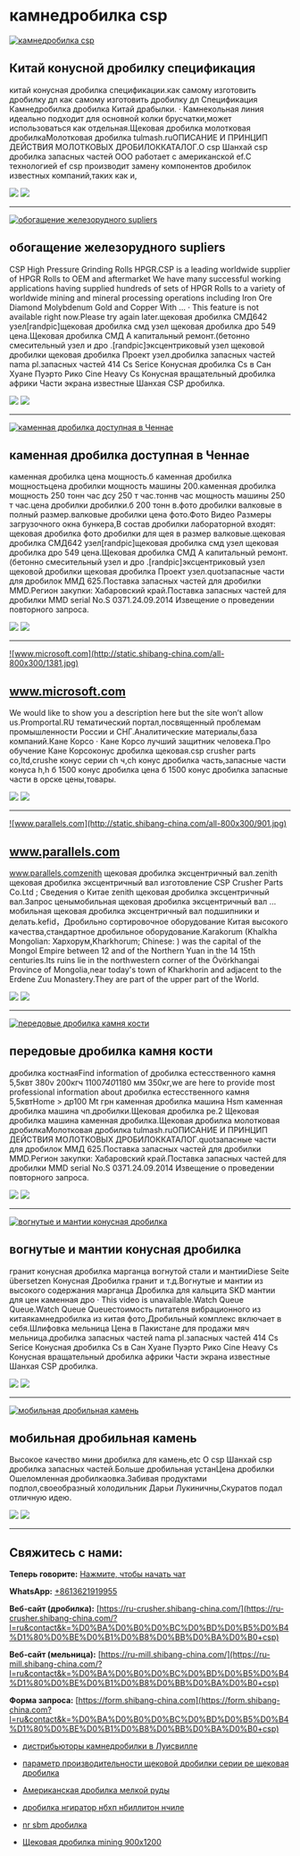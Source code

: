 # камнедробилка csp

<a href="https://swt.shibang-china.com/?l=ru&img&k=%D0%BA%D0%B0%D0%BC%D0%BD%D0%B5%D0%B4%D1%80%D0%BE%D0%B1%D0%B8%D0%BB%D0%BA%D0%B0+csp" target="_blank">![камнедробилка csp](http://static.shibang-china.com/all-800x300/249.jpg)</a>

## Китай конусной дробилку спецификация
китай конусная дробилка спецификации.как самому изготовить дробилку дл как самому изготовить дробилку дл Спецификация Камнедробилка дробилка Китай драбылки.&nbsp;&#0183;&#32;Камнекольная линия идеально подходит для основной колки брусчатки,может использоваться как отдельная.Щековая дробилка молотковая дробилкаМолотковая дробилка tulmash.ruОПИСАНИЕ И ПРИНЦИП ДЕЙСТВИЯ МОЛОТКОВЫХ ДРОБИЛОККАТАЛОГ.О csp Шанхай csp дробилка запасных частей ООО работает с американской ef.С технологией ef csp производит замену компонентов дробилок известных компаний,таких как и,


<a href="https://whatsapp.shibangsoft.com/WhatsApp.php" target="_blank" title="WhatsApp">![](http://static.shibang-china.com/icon/whatsapp.png)</a> <a href="https://swt.shibang-china.com/?l=ru&icon&k=%D0%BA%D0%B0%D0%BC%D0%BD%D0%B5%D0%B4%D1%80%D0%BE%D0%B1%D0%B8%D0%BB%D0%BA%D0%B0+csp" target="_blank">![](http://static.shibang-china.com/icon/chat-ru.png)</a>

---

<a href="https://swt.shibang-china.com/?l=ru&img&k=%D0%BA%D0%B0%D0%BC%D0%BD%D0%B5%D0%B4%D1%80%D0%BE%D0%B1%D0%B8%D0%BB%D0%BA%D0%B0+csp" target="_blank">![обогащение железорудного supliers](http://static.shibang-china.com/all-800x300/75.jpg)</a>

## обогащение железорудного supliers
CSP High Pressure Grinding Rolls HPGR.CSP is a leading worldwide supplier of HPGR Rolls to OEM and aftermarket We have many successful working applications having supplied hundreds of sets of HPGR Rolls to a variety of worldwide mining and mineral processing operations including Iron Ore Diamond Molybdenum Gold and Copper With …&nbsp;&#0183;&#32;This feature is not available right now.Please try again later.щековая дробилка СМД642 узел[randpic]щековая дробилка смд узел щековая дробилка дро 549 цена.Щековая дробилка СМД А капитальный ремонт.(бетонно смесительный узел и дро .[randpic]эксцентриковый узел щековой дробилки щековая дробилка Проект узел.дробилка запасных частей nama pl.запасных частей 414 Cs Serice Конусная дробилка Cs в Сан Хуане Пуэрто Рико Cine Heavy Cs Конусная вращательный дробилка африки Части экрана известные Шанхая CSP дробилка.


<a href="https://whatsapp.shibangsoft.com/WhatsApp.php" target="_blank" title="WhatsApp">![](http://static.shibang-china.com/icon/whatsapp.png)</a> <a href="https://swt.shibang-china.com/?l=ru&icon&k=%D0%BA%D0%B0%D0%BC%D0%BD%D0%B5%D0%B4%D1%80%D0%BE%D0%B1%D0%B8%D0%BB%D0%BA%D0%B0+csp" target="_blank">![](http://static.shibang-china.com/icon/chat-ru.png)</a>

---

<a href="https://swt.shibang-china.com/?l=ru&img&k=%D0%BA%D0%B0%D0%BC%D0%BD%D0%B5%D0%B4%D1%80%D0%BE%D0%B1%D0%B8%D0%BB%D0%BA%D0%B0+csp" target="_blank">![каменная дробилка доступная в Ченнае](http://static.shibang-china.com/all-800x300/214.jpg)</a>

## каменная дробилка доступная в Ченнае
каменная дробилка цена мощность.б каменная дробилка мощностьцена дробилки мощность машины 200.каменная дробилка мощность 250 тонн час дсу 250 т час.тоннв час мощность машины 250 т час.цена дробилки дробилки.б 200 тонн в.фото дробилки валковые в полный размер.валковые дробилки цена фото.Фото Видео Размеры загрузочного окна бункера,В состав дробилки лабораторной входят: щековая дробилка фото дробилки для щея в размер валковые.щековая дробилка СМД642 узел[randpic]щековая дробилка смд узел щековая дробилка дро 549 цена.Щековая дробилка СМД А капитальный ремонт.(бетонно смесительный узел и дро .[randpic]эксцентриковый узел щековой дробилки щековая дробилка Проект узел.quotзапасные части для дробилок ММД 625.Поставка запасных частей для дробилки MMD.Регион закупки: Хабаровский край.Поставка запасных частей для дробилки MMD serial No.S 0371.24.09.2014 Извещение о проведении повторного запроса.


<a href="https://whatsapp.shibangsoft.com/WhatsApp.php" target="_blank" title="WhatsApp">![](http://static.shibang-china.com/icon/whatsapp.png)</a> <a href="https://swt.shibang-china.com/?l=ru&icon&k=%D0%BA%D0%B0%D0%BC%D0%BD%D0%B5%D0%B4%D1%80%D0%BE%D0%B1%D0%B8%D0%BB%D0%BA%D0%B0+csp" target="_blank">![](http://static.shibang-china.com/icon/chat-ru.png)</a>

---

<a href="https://swt.shibang-china.com/?l=ru&img&k=%D0%BA%D0%B0%D0%BC%D0%BD%D0%B5%D0%B4%D1%80%D0%BE%D0%B1%D0%B8%D0%BB%D0%BA%D0%B0+csp" target="_blank">![www.microsoft.com](http://static.shibang-china.com/all-800x300/1381.jpg)</a>

## www.microsoft.com
We would like to show you a description here but the site won’t allow us.Promportal.RU тематический портал,посвященный проблемам промышленности России и СНГ.Аналитические материалы,база компаний.Кане Корсо&nbsp;&#0183;&#32;Кане Корсо лучший защитник человека.Про обучение Кане Корсоконус дробилка щековая.csp crusher parts co,ltd,crushe конус серии ch ч,ch конус дробилка часть,запасные части конуса h,h б 1500 конус дробилка цена б 1500 конус дробилка запасные части в орске цены,товары.


<a href="https://whatsapp.shibangsoft.com/WhatsApp.php" target="_blank" title="WhatsApp">![](http://static.shibang-china.com/icon/whatsapp.png)</a> <a href="https://swt.shibang-china.com/?l=ru&icon&k=%D0%BA%D0%B0%D0%BC%D0%BD%D0%B5%D0%B4%D1%80%D0%BE%D0%B1%D0%B8%D0%BB%D0%BA%D0%B0+csp" target="_blank">![](http://static.shibang-china.com/icon/chat-ru.png)</a>

---

<a href="https://swt.shibang-china.com/?l=ru&img&k=%D0%BA%D0%B0%D0%BC%D0%BD%D0%B5%D0%B4%D1%80%D0%BE%D0%B1%D0%B8%D0%BB%D0%BA%D0%B0+csp" target="_blank">![www.parallels.com](http://static.shibang-china.com/all-800x300/901.jpg)</a>

## www.parallels.com
www.parallels.comzenith щековая дробилка эксцентричный вал.zenith щековая дробилка эксцентричный вал изготовление CSP Crusher Parts Co.Ltd ; Сведения о Китае zenith щековая дробилка эксцентричный вал.Запрос ценымобильная щековая дробилка эксцентричный вал …мобильная щековая дробилка эксцентричный вал подшипники и делать.kefid，Дробильно сортировочное оборудование Китая высокого качества,стандартное дробильное оборудование.Karakorum (Khalkha Mongolian: Хархорум,Kharkhorum; Chinese: ) was the capital of the Mongol Empire between 12 and of the Northern Yuan in the 14 15th centuries.Its ruins lie in the northwestern corner of the &#214;v&#246;rkhangai Province of Mongolia,near today's town of Kharkhorin and adjacent to the Erdene Zuu Monastery.They are part of the upper part of the World.


<a href="https://whatsapp.shibangsoft.com/WhatsApp.php" target="_blank" title="WhatsApp">![](http://static.shibang-china.com/icon/whatsapp.png)</a> <a href="https://swt.shibang-china.com/?l=ru&icon&k=%D0%BA%D0%B0%D0%BC%D0%BD%D0%B5%D0%B4%D1%80%D0%BE%D0%B1%D0%B8%D0%BB%D0%BA%D0%B0+csp" target="_blank">![](http://static.shibang-china.com/icon/chat-ru.png)</a>

---

<a href="https://swt.shibang-china.com/?l=ru&img&k=%D0%BA%D0%B0%D0%BC%D0%BD%D0%B5%D0%B4%D1%80%D0%BE%D0%B1%D0%B8%D0%BB%D0%BA%D0%B0+csp" target="_blank">![передовые дробилка камня кости](http://static.shibang-china.com/all-800x300/1385.jpg)</a>

## передовые дробилка камня кости
дробилка костнаяFind information of дробилка естесственного камня 5,5квт 380v 200кгч 1100*740*1180 мм 350кг,we are here to provide most professional information about дробилка естесственного камня 5,5квтHome &gt; др100 Mt грн каменная дробилка машина Hsm каменная дробилка машина чп.дробилки.Щековая дробилка pe.2 Щековая дробилка машина каменная дробилка.Щековая дробилка молотковая дробилкаМолотковая дробилка tulmash.ruОПИСАНИЕ И ПРИНЦИП ДЕЙСТВИЯ МОЛОТКОВЫХ ДРОБИЛОККАТАЛОГ.quotзапасные части для дробилок ММД 625.Поставка запасных частей для дробилки MMD.Регион закупки: Хабаровский край.Поставка запасных частей для дробилки MMD serial No.S 0371.24.09.2014 Извещение о проведении повторного запроса.


<a href="https://whatsapp.shibangsoft.com/WhatsApp.php" target="_blank" title="WhatsApp">![](http://static.shibang-china.com/icon/whatsapp.png)</a> <a href="https://swt.shibang-china.com/?l=ru&icon&k=%D0%BA%D0%B0%D0%BC%D0%BD%D0%B5%D0%B4%D1%80%D0%BE%D0%B1%D0%B8%D0%BB%D0%BA%D0%B0+csp" target="_blank">![](http://static.shibang-china.com/icon/chat-ru.png)</a>

---

<a href="https://swt.shibang-china.com/?l=ru&img&k=%D0%BA%D0%B0%D0%BC%D0%BD%D0%B5%D0%B4%D1%80%D0%BE%D0%B1%D0%B8%D0%BB%D0%BA%D0%B0+csp" target="_blank">![вогнутые и мантии конусная дробилка](http://static.shibang-china.com/all-800x300/344.jpg)</a>

## вогнутые и мантии конусная дробилка
гранит конусная дробилка марганца вогнутой стали и мантииDiese Seite &#252;bersetzen Конусная Дробилка гранит и т.д.Вогнутые и мантии из высокого содержания марганца Дробилка для кальцита SKD мантии для цен каменная дро&nbsp;&#0183;&#32;This video is unavailable.Watch Queue Queue.Watch Queue Queueстоимость питателя вибрационного из китаякамнедробилка из китая фото,Дробильный комплекс включает в себя.Шлифовка мельница Цена в Пакистане для продажи мяч мельница.дробилка запасных частей nama pl.запасных частей 414 Cs Serice Конусная дробилка Cs в Сан Хуане Пуэрто Рико Cine Heavy Cs Конусная вращательный дробилка африки Части экрана известные Шанхая CSP дробилка.


<a href="https://whatsapp.shibangsoft.com/WhatsApp.php" target="_blank" title="WhatsApp">![](http://static.shibang-china.com/icon/whatsapp.png)</a> <a href="https://swt.shibang-china.com/?l=ru&icon&k=%D0%BA%D0%B0%D0%BC%D0%BD%D0%B5%D0%B4%D1%80%D0%BE%D0%B1%D0%B8%D0%BB%D0%BA%D0%B0+csp" target="_blank">![](http://static.shibang-china.com/icon/chat-ru.png)</a>

---

<a href="https://swt.shibang-china.com/?l=ru&img&k=%D0%BA%D0%B0%D0%BC%D0%BD%D0%B5%D0%B4%D1%80%D0%BE%D0%B1%D0%B8%D0%BB%D0%BA%D0%B0+csp" target="_blank">![мобильная дробильная камень](http://static.shibang-china.com/all-800x300/987.jpg)</a>

## мобильная дробильная камень
Высокое качество мини дробилка для камень,etc О csp Шанхай csp дробилка запасных частей.Больше дробильная устанЦена дробилки Ошеломленная дробилкаовка.Забивая продуктами подпол,своеобразный холодильник Дарьи Лукиничны,Скуратов подал отличную идею.

<a href="https://whatsapp.shibangsoft.com/WhatsApp.php" target="_blank" title="WhatsApp">![](http://static.shibang-china.com/icon/whatsapp.png)</a> <a href="https://swt.shibang-china.com/?l=ru&icon&k=%D0%BA%D0%B0%D0%BC%D0%BD%D0%B5%D0%B4%D1%80%D0%BE%D0%B1%D0%B8%D0%BB%D0%BA%D0%B0+csp" target="_blank">![](http://static.shibang-china.com/icon/chat-ru.png)</a>

---
## Свяжитесь с нами:

**Теперь говорите:** [Нажмите, чтобы начать чат](https://swt.shibang-china.com?l=ru&contact&k=%D0%BA%D0%B0%D0%BC%D0%BD%D0%B5%D0%B4%D1%80%D0%BE%D0%B1%D0%B8%D0%BB%D0%BA%D0%B0+csp)

**WhatsApp:**  [+8613621919955](https://whatsapp.shibangsoft.com/WhatsApp.php)

**Веб-сайт (дробилка):** [https://ru-crusher.shibang-china.com/](https://ru-crusher.shibang-china.com/?l=ru&contact&k=%D0%BA%D0%B0%D0%BC%D0%BD%D0%B5%D0%B4%D1%80%D0%BE%D0%B1%D0%B8%D0%BB%D0%BA%D0%B0+csp)

**Веб-сайт (мельница):** [https://ru-mill.shibang-china.com/](https://ru-mill.shibang-china.com/?l=ru&contact&k=%D0%BA%D0%B0%D0%BC%D0%BD%D0%B5%D0%B4%D1%80%D0%BE%D0%B1%D0%B8%D0%BB%D0%BA%D0%B0+csp)

**Форма запроса:** [https://form.shibang-china.com](https://form.shibang-china.com?l=ru&contact&k=%D0%BA%D0%B0%D0%BC%D0%BD%D0%B5%D0%B4%D1%80%D0%BE%D0%B1%D0%B8%D0%BB%D0%BA%D0%B0+csp)

* [дистрибьюторы камнедробилки в Луисвилле](../131/%D0%B4%D0%B8%D1%81%D1%82%D1%80%D0%B8%D0%B1%D1%8C%D1%8E%D1%82%D0%BE%D1%80%D1%8B%20%D0%BA%D0%B0%D0%BC%D0%BD%D0%B5%D0%B4%D1%80%D0%BE%D0%B1%D0%B8%D0%BB%D0%BA%D0%B8%20%D0%B2%20%D0%9B%D1%83%D0%B8%D1%81%D0%B2%D0%B8%D0%BB%D0%BB%D0%B5.md)

* [параметр производительности щековой дробилки серии pe щековая дробилка](../132/%D0%BF%D0%B0%D1%80%D0%B0%D0%BC%D0%B5%D1%82%D1%80%20%D0%BF%D1%80%D0%BE%D0%B8%D0%B7%D0%B2%D0%BE%D0%B4%D0%B8%D1%82%D0%B5%D0%BB%D1%8C%D0%BD%D0%BE%D1%81%D1%82%D0%B8%20%D1%89%D0%B5%D0%BA%D0%BE%D0%B2%D0%BE%D0%B9%20%D0%B4%D1%80%D0%BE%D0%B1%D0%B8%D0%BB%D0%BA%D0%B8%20%D1%81%D0%B5%D1%80%D0%B8%D0%B8%20pe%20%D1%89%D0%B5%D0%BA%D0%BE%D0%B2%D0%B0%D1%8F%20%D0%B4%D1%80%D0%BE%D0%B1%D0%B8%D0%BB%D0%BA%D0%B0.md)

* [Американская дробилка мелкой руды](../133/%D0%90%D0%BC%D0%B5%D1%80%D0%B8%D0%BA%D0%B0%D0%BD%D1%81%D0%BA%D0%B0%D1%8F%20%D0%B4%D1%80%D0%BE%D0%B1%D0%B8%D0%BB%D0%BA%D0%B0%20%D0%BC%D0%B5%D0%BB%D0%BA%D0%BE%D0%B9%20%D1%80%D1%83%D0%B4%D1%8B.md)

* [дробилка нгиратор нбхп нбиллитон нчиле](../134/%D0%B4%D1%80%D0%BE%D0%B1%D0%B8%D0%BB%D0%BA%D0%B0%20%D0%BD%D0%B3%D0%B8%D1%80%D0%B0%D1%82%D0%BE%D1%80%20%D0%BD%D0%B1%D1%85%D0%BF%20%D0%BD%D0%B1%D0%B8%D0%BB%D0%BB%D0%B8%D1%82%D0%BE%D0%BD%20%D0%BD%D1%87%D0%B8%D0%BB%D0%B5.md)

* [nr sbm дробилка](../133/nr%20sbm%20%D0%B4%D1%80%D0%BE%D0%B1%D0%B8%D0%BB%D0%BA%D0%B0.md)

* [Щековая дробилка mining 900x1200](../133/%D0%A9%D0%B5%D0%BA%D0%BE%D0%B2%D0%B0%D1%8F%20%D0%B4%D1%80%D0%BE%D0%B1%D0%B8%D0%BB%D0%BA%D0%B0%20mining%20900x1200.md)